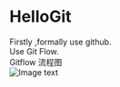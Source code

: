 # HelloGit
Firstly ,formally use github.  
Use Git Flow.  
Gitflow 流程图  
![Image text](https://img-blog.csdn.net/20180412174425336)
